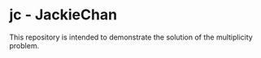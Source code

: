 # jc - JackieChan
This repository is intended to demonstrate the solution of the multiplicity problem.

